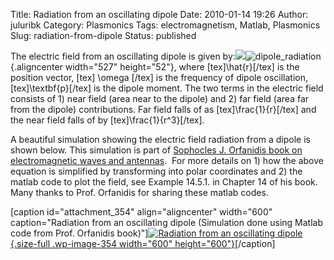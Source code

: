 Title: Radiation from an oscillating dipole
Date: 2010-01-14 19:26
Author: juluribk
Category: Plasmonics
Tags: electromagnetism, Matlab, Plasmonics
Slug: radiation-from-dipole
Status: published

The electric field from an oscillating dipole is given by:![](file:///C:/DOCUME%7E1/bxj139/LOCALS%7E1/Temp/moz-screenshot-1.jpg)![](http://upload.wikimedia.org/math/1/c/b/1cb95474b78138db05d3763ac2fcd75a.png "dipole_radiation"){.aligncenter width="527" height="52"}, where \[tex\]\\hat{r}\[/tex\] is the position vector, \[tex\] \\omega \[/tex\] is the frequency of dipole oscillation, \[tex\]\\textbf{p}\[/tex\] is the dipole moment. The two terms in the electric field consists of 1) near field (area near to the dipole) and 2) far field (area far from the dipole) contributions. Far field falls of as \[tex\]\\frac{1}{r}\[/tex\] and the near field falls of by \[tex\]\\frac{1}{r\^3}\[/tex\].

A beautiful simulation showing the electric field radiation from a dipole is shown below. This simulation is part of [Sophocles J. Orfanidis book on electromagnetic waves and antennas](http://www.ece.rutgers.edu/~orfanidi/ewa/).  For more details on 1) how the above equation is simplified by transforming into polar coordinates and 2) the matlab code to plot the field, see Example 14.5.1. in Chapter 14 of his book. Many thanks to Prof. Orfanidis for sharing these matlab codes.

\[caption id="attachment\_354" align="aligncenter" width="600" caption="Radiation from an oscillating dipole (Simulation done using Matlab code from Prof. Orfanidis book)"\][![](http://juluribk.com/wp-content/uploads/2010/01/dipmovie.gif "Radiation from an oscillating dipole"){.size-full .wp-image-354 width="600" height="600"}](http://juluribk.com/wp-content/uploads/2010/01/dipmovie.gif)\[/caption\]
